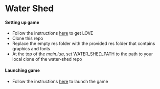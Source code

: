 # Water Shed

#### Setting up game

- Follow the instructions [here](https://love2d.org/wiki/Getting_Started) to get LOVE
- Clone this repo
- Replace the empty res folder with the provided res folder that contains graphics and fonts
- At the top of the *main.lua*, set WATER_SHED_PATH to the path to your local clone of the water-shed repo

#### Launching game

- Follow the instructions [here](https://love2d.org/wiki/Getting_Started) to launch the game